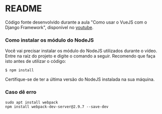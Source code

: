 # README #

Código fonte desenvolvido durante a aula "Como usar o VueJS com o Django Framework", disponível no [youtube](https://www.youtube.com/watch?v=rxLZg4PqC8M).

### Como instalar os módulo do NodeJS ###

Você vai precisar instalar os módulo do NodeJS utilizados durante o vídeo. Entre na raíz do projeto e digite o comando a seguir. Recomendo que faça isto antes de utilizar o código:



```
$ npm install
```



Certifique-se de ter a última versão do NodeJS instalada na sua máquina.

### Caso dê erro ###

```
sudo apt install webpack
npm install webpack-dev-server@2.9.7 --save-dev
```
